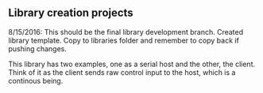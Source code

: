 Library creation projects
------------

8/15/2016:
This should be the final library development branch.
Created library template.  Copy to libraries folder and remember to copy back if pushing changes.

This library has two examples, one as a serial host and the other, the client.  Think of it as the client sends raw control input to the host, which is a continous being.

